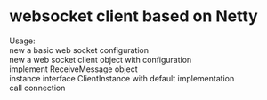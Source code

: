 # websocket client based on Netty
Usage:<br>
new a basic web socket configuration<br>
new a web socket client object with configuration<br>
implement ReceiveMessage object<br>
instance interface ClientInstance with default implementation<br>
call connection<br>



